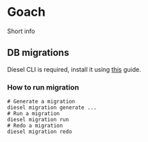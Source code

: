 # Goach

Short info

## DB migrations

Diesel CLI is required, install it using [this](https://diesel.rs/guides/getting-started#installing-diesel-cli) guide.

### How to run migration

```shell
# Generate a migration
diesel migration generate ... 
# Run a migration
diesel migration run
# Redo a migration
diesel migration redo
```
